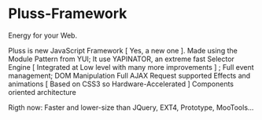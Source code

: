 Pluss-Framework
===============

Energy for your Web.

Pluss is new JavaScript Framework [ Yes, a new one ].
Made using the Module Pattern from YUI;
It use YAPINATOR, an extreme fast Selector Engine [ Integrated at Low level with many more improvements ] ;
Full event management;
DOM Manipulation
Full AJAX Request supported
Effects and animations [ Based on CSS3 so Hardware-Accelerated ]
Components oriented architecture

Rigth now: Faster and lower-size than JQuery, EXT4, Prototype, MooTools...


